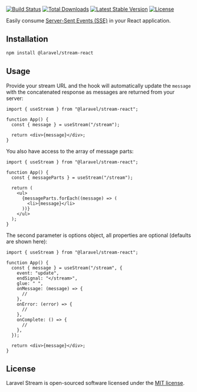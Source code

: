
<p align="left">
<a href="https://github.com/laravel/stream/actions/workflows/tests.yml"><img src="https://github.com/laravel/stream/actions/workflows/tests.yml/badge.svg" alt="Build Status"></a>
<a href="https://www.npmjs.com/package/@laravel/stream-react"><img src="https://img.shields.io/npm/dt/@laravel/stream-react" alt="Total Downloads"></a>
<a href="https://www.npmjs.com/package/@laravel/stream-react"><img src="https://img.shields.io/npm/v/@laravel/stream-react" alt="Latest Stable Version"></a>
<a href="https://www.npmjs.com/package/@laravel/stream-react"><img src="https://img.shields.io/npm/l/@laravel/stream-react" alt="License"></a>
</p>

Easily consume [Server-Sent Events (SSE)](https://laravel.com/docs/responses#event-streams) in your React application.

## Installation

```bash
npm install @laravel/stream-react
```

## Usage

Provide your stream URL and the hook will automatically update the `message` with the concatenated response as messages are returned from your server:

```tsx
import { useStream } from "@laravel/stream-react";

function App() {
  const { message } = useStream("/stream");

  return <div>{message}</div>;
}
```

You also have access to the array of message parts:

```tsx
import { useStream } from "@laravel/stream-react";

function App() {
  const { messageParts } = useStream("/stream");

  return (
    <ul>
      {messageParts.forEach((message) => (
        <li>{message}</li>
      ))}
    </ul>
  );
}
```

The second parameter is options object, all properties are optional (defaults are shown here):

```tsx
import { useStream } from "@laravel/stream-react";

function App() {
  const { message } = useStream("/stream", {
    event: "update",
    endSignal: "</stream>",
    glue: " ",
    onMessage: (message) => {
      //
    },
    onError: (error) => {
      //
    },
    onComplete: () => {
      //
    },
  });

  return <div>{message}</div>;
}
```

## License

Laravel Stream is open-sourced software licensed under the [MIT license](LICENSE.md).
